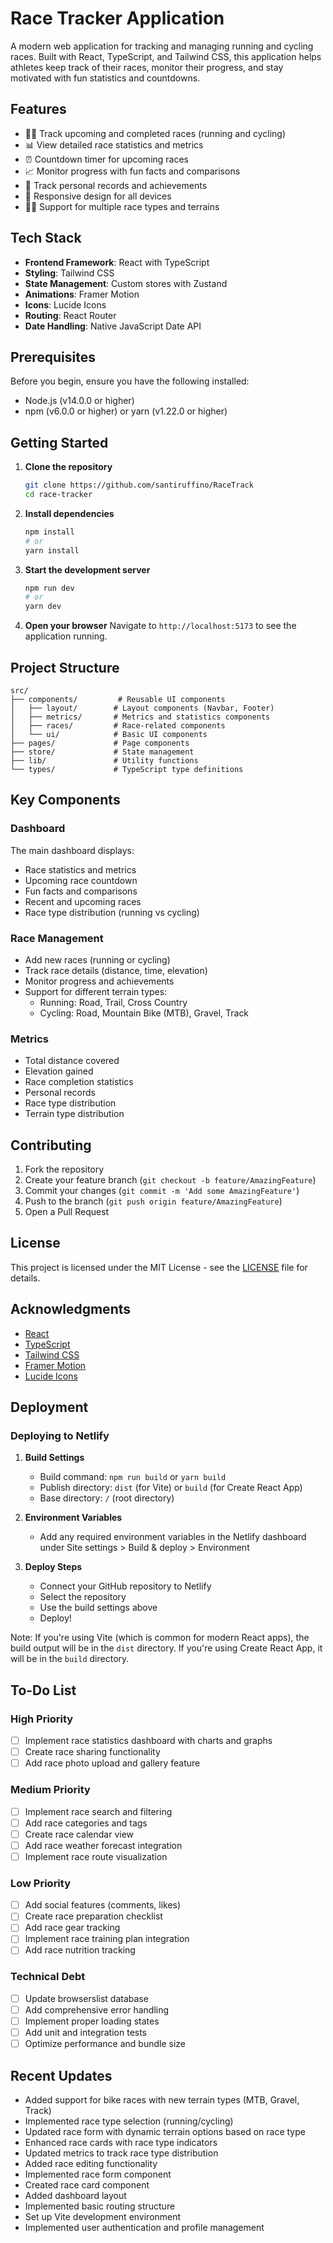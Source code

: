 # Race Tracker Application

A modern web application for tracking and managing running and cycling races. Built with React, TypeScript, and Tailwind CSS, this application helps athletes keep track of their races, monitor their progress, and stay motivated with fun statistics and countdowns.

## Features

- 🏃‍♂️ Track upcoming and completed races (running and cycling)
- 📊 View detailed race statistics and metrics
- ⏰ Countdown timer for upcoming races
- 📈 Monitor progress with fun facts and comparisons
- 🎯 Track personal records and achievements
- 📱 Responsive design for all devices
- 🚴‍♂️ Support for multiple race types and terrains

## Tech Stack

- **Frontend Framework**: React with TypeScript
- **Styling**: Tailwind CSS
- **State Management**: Custom stores with Zustand
- **Animations**: Framer Motion
- **Icons**: Lucide Icons
- **Routing**: React Router
- **Date Handling**: Native JavaScript Date API

## Prerequisites

Before you begin, ensure you have the following installed:
- Node.js (v14.0.0 or higher)
- npm (v6.0.0 or higher) or yarn (v1.22.0 or higher)

## Getting Started

1. **Clone the repository**
   ```bash
   git clone https://github.com/santiruffino/RaceTrack
   cd race-tracker
   ```

2. **Install dependencies**
   ```bash
   npm install
   # or
   yarn install
   ```

3. **Start the development server**
   ```bash
   npm run dev
   # or
   yarn dev
   ```

4. **Open your browser**
   Navigate to `http://localhost:5173` to see the application running.

## Project Structure

```
src/
├── components/         # Reusable UI components
│   ├── layout/        # Layout components (Navbar, Footer)
│   ├── metrics/       # Metrics and statistics components
│   ├── races/         # Race-related components
│   └── ui/            # Basic UI components
├── pages/             # Page components
├── store/             # State management
├── lib/               # Utility functions
└── types/             # TypeScript type definitions
```

## Key Components

### Dashboard
The main dashboard displays:
- Race statistics and metrics
- Upcoming race countdown
- Fun facts and comparisons
- Recent and upcoming races
- Race type distribution (running vs cycling)

### Race Management
- Add new races (running or cycling)
- Track race details (distance, time, elevation)
- Monitor progress and achievements
- Support for different terrain types:
  - Running: Road, Trail, Cross Country
  - Cycling: Road, Mountain Bike (MTB), Gravel, Track

### Metrics
- Total distance covered
- Elevation gained
- Race completion statistics
- Personal records
- Race type distribution
- Terrain type distribution

## Contributing

1. Fork the repository
2. Create your feature branch (`git checkout -b feature/AmazingFeature`)
3. Commit your changes (`git commit -m 'Add some AmazingFeature'`)
4. Push to the branch (`git push origin feature/AmazingFeature`)
5. Open a Pull Request

## License

This project is licensed under the MIT License - see the [LICENSE](LICENSE) file for details.

## Acknowledgments

- [React](https://reactjs.org/)
- [TypeScript](https://www.typescriptlang.org/)
- [Tailwind CSS](https://tailwindcss.com/)
- [Framer Motion](https://www.framer.com/motion/)
- [Lucide Icons](https://lucide.dev/)

## Deployment

### Deploying to Netlify

1. **Build Settings**
   - Build command: `npm run build` or `yarn build`
   - Publish directory: `dist` (for Vite) or `build` (for Create React App)
   - Base directory: `/` (root directory)

2. **Environment Variables**
   - Add any required environment variables in the Netlify dashboard under Site settings > Build & deploy > Environment

3. **Deploy Steps**
   - Connect your GitHub repository to Netlify
   - Select the repository
   - Use the build settings above
   - Deploy!

Note: If you're using Vite (which is common for modern React apps), the build output will be in the `dist` directory. If you're using Create React App, it will be in the `build` directory. 

## To-Do List

### High Priority
- [ ] Implement race statistics dashboard with charts and graphs
- [ ] Create race sharing functionality
- [ ] Add race photo upload and gallery feature

### Medium Priority
- [ ] Implement race search and filtering
- [ ] Add race categories and tags
- [ ] Create race calendar view
- [ ] Add race weather forecast integration
- [ ] Implement race route visualization

### Low Priority
- [ ] Add social features (comments, likes)
- [ ] Create race preparation checklist
- [ ] Add race gear tracking
- [ ] Implement race training plan integration
- [ ] Add race nutrition tracking

### Technical Debt
- [ ] Update browserslist database
- [ ] Add comprehensive error handling
- [ ] Implement proper loading states
- [ ] Add unit and integration tests
- [ ] Optimize performance and bundle size

## Recent Updates
- Added support for bike races with new terrain types (MTB, Gravel, Track)
- Implemented race type selection (running/cycling)
- Updated race form with dynamic terrain options based on race type
- Enhanced race cards with race type indicators
- Updated metrics to track race type distribution
- Added race editing functionality
- Implemented race form component
- Created race card component
- Added dashboard layout
- Implemented basic routing structure
- Set up Vite development environment
- Implemented user authentication and profile management
